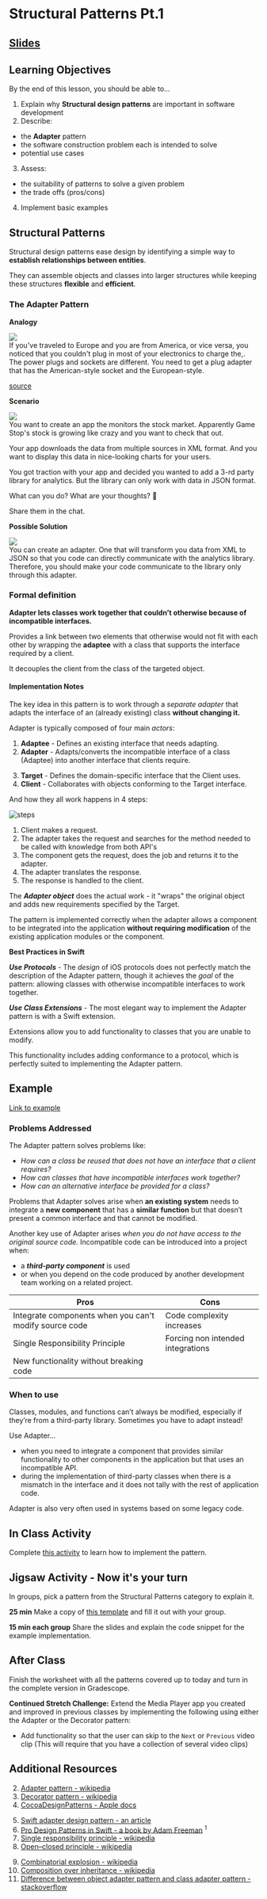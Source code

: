 <!-- Run this slideshow via the following command: -->
<!-- reveal-md README.md -w -->


<!-- .slide: class="header" -->

# Structural Patterns Pt.1

## [Slides](https://make-school-courses.github.io/MOB-2.4-Advanced-Architectural-Patterns-in-iOS/Slides/05-Structural-PatternsPt.1/README.html ':ignore')

<!-- > -->

<!-- INSTRUCTOR:
1) For the quiz in the Initial Exercise:
- the URL is https://docs.google.com/document/d/1kz7OpSDh_S2d7KCbUTeYEOR1M9r6-zgkxDhUGdvaDiY/edit
2) For Activity 1:
- Solution is embedded below Additional Resources
3) for Activity 2:
- Solution is embedded below Additional Resources
-->

<!-- > -->

## Learning Objectives

By the end of this lesson, you should be able to...

1. Explain why **Structural design patterns** are important in software development
2. Describe:
- the **Adapter** pattern
- the software construction problem each is intended to solve
- potential use cases
3. Assess:
- the suitability of patterns to solve a given problem
- the trade offs (pros/cons)
4. Implement basic examples


<!-- Quiz location:
https://docs.google.com/document/d/1kz7OpSDh_S2d7KCbUTeYEOR1M9r6-zgkxDhUGdvaDiY/edit
-->

<!-- Quiz answers:

Question 1: D, C, A, B

Question 2: God Object
https://en.wikipedia.org/wiki/God_object

Question 2:  Weak references
https://en.wikipedia.org/wiki/Lapsed_listener_problem

-->

<!-- > -->

## Structural Patterns

Structural design patterns ease design by identifying a simple way to **establish relationships between entities**.

They can assemble objects and classes into larger structures while keeping these structures **flexible** and **efficient**.

<!--- **Adapter** - Can be used when the wrapper must respect a particular interface and must support polymorphic behavior.
- **Decorator** makes it possible to add or alter behavior of an interface at run-time.
- **Facade** is used when an easier or simpler interface to an underlying object is desired. *(We will learn more about Facade in next lesson.)*
-->

<!-- > -->

### The Adapter Pattern

**Analogy**

<img src="https://refactoring.guru/images/patterns/content/adapter/adapter-comic-1-en-2x.png">

<aside class="notes">
If you've traveled to Europe and you are from America, or vice versa, you noticed that you couldn't plug in most of your electronics to charge the,. The power plugs and sockets are different. You need to get a plug adapter that has the American-style socket and the European-style.
</aside>

[source](https://refactoring.guru/design-patterns/adapter)

<!-- > -->

**Scenario**

<img src="https://refactoring.guru/images/patterns/diagrams/adapter/problem-en-2x.png">

<aside class ="notes">
You want to create an app the monitors the stock market. Apparently Game Stop's stock is growing like crazy and you want to check that out.

Your app downloads the data from multiple sources in XML format. And you want to display this data in nice-looking charts for your users.

You got traction with your app and decided you wanted to add a 3-rd party library for analytics. But the library can only work with data in JSON format.
</aside>

<!-- > -->

What can you do? What are your thoughts?  🤔

Share them in the chat.

<!-- > -->

**Possible Solution**

<img src="https://refactoring.guru/images/patterns/diagrams/adapter/solution-en-2x.png">

<aside class="notes">
You can create an adapter. One that will transform you data from XML to JSON so that you code can directly communicate with the analytics library. Therefore, you should make your code communicate to the library only through this adapter.
</aside>

<!-- > -->

### Formal definition

**Adapter lets classes work together that couldn’t otherwise because of incompatible interfaces.**

Provides a link between two elements that otherwise would not fit with each other by wrapping the **adaptee** with a class that supports the interface required by a client.

It decouples the client from the class of the targeted object.

<!-- > -->

#### Implementation Notes

The key idea in this pattern is to work through a *separate adapter* that adapts the interface of an (already existing) class **without changing it.**

<!-- > -->

Adapter is typically composed of four main *actors*:

1. **Adaptee** - Defines an existing interface that needs adapting.
2. **Adapter** - Adapts/converts the incompatible interface of a class (Adaptee) into another interface that clients require.

<!-- > -->

3. **Target** - Defines the domain-specific interface that the Client uses.  
4. **Client** - Collaborates with objects conforming to the Target interface.

<!-- > -->

And how they all work happens in 4 steps:

![steps](assets/adapterSteps.png)

<!-- v -->

1. Client makes a request.
2. The adapter takes the request and searches for the method needed to be called with knowledge from both API's
3. The component gets the request, does the job and returns it to the adapter.
4. The adapter translates the response.
5. The response is handled to the client.

<!-- > -->

The __*Adapter object*__ does the actual work - it "wraps" the original object and adds new requirements specified by the Target.

The pattern is implemented correctly when the adapter allows a component to be integrated into the application **without requiring modification** of the existing application modules or the component.

<!-- > -->

**Best Practices in Swift**

__*Use Protocols*__ -  The *design* of iOS protocols does not perfectly match the description of the Adapter pattern, though it achieves the *goal* of the pattern: allowing classes with otherwise incompatible interfaces to work together.

<!-- > -->

__*Use Class Extensions*__ - The most elegant way to implement the Adapter pattern is with a Swift extension.

Extensions allow you to add functionality to classes that you are unable to modify.

This functionality includes adding conformance to a protocol, which is perfectly suited to implementing the Adapter pattern.

<!-- > -->

## Example

[Link to example]()

<!-- > -->

### Problems Addressed

The Adapter pattern solves problems like:

- *How can a class be reused that does not have an interface that a client requires?*
- *How can classes that have incompatible interfaces work together?*
- *How can an alternative interface be provided for a class?*

<!-- > -->

Problems that Adapter solves arise when **an existing system** needs to integrate a **new component** that has a **similar function** but that doesn’t present a common interface and that cannot be modified.

<!-- > -->

Another key use of Adapter arises *when you do not have access to the original source code.* Incompatible code can be introduced into a project when:

- a __*third-party component*__ is used
- or when you depend on the code produced by another development team working on a related project.

<!-- > -->

| **Pros** | **Cons**  |
| ----------- | --------- |
| Integrate components when you can't modify source code    | Code complexity increases      |
| Single Responsibility Principle    | Forcing non intended integrations      |
| New functionality without breaking code   |      |

<!-- > -->

### When to use

Classes, modules, and functions can’t always be modified, especially if they’re from a third-party library. Sometimes you have to adapt instead!

<!-- > -->

Use Adapter...

- when you need to integrate a component that provides similar functionality to other components in the application but that uses an incompatible API.
- during the implementation of third-party classes when there is a mismatch in the interface and it does not tally with the rest of application code.

Adapter is also very often used in systems based on some legacy code.

<!-- > -->

## In Class Activity

Complete [this activity](assignments/adapter.md) to learn how to implement the pattern.

<!-- > -->

## Jigsaw Activity - Now it's your turn

In groups, pick a pattern from the Structural Patterns category to explain it.

**25 min** Make a copy of [this template](https://docs.google.com/presentation/d/10oYlj86pBim3ZGBt5PSkJEQjIMuDDBFnwT74j4SJsd0/edit?usp=sharing) and fill it out with your group.

**15 min each group** Share the slides and explain the code snippet for the example implementation.

<!-- > -->

## After Class

Finish the worksheet with all the patterns covered up to today and turn in the complete version in Gradescope.

<!-- > -->

**Continued Stretch Challenge:** Extend the Media Player app you created and improved in previous classes by implementing the following using either the Adapter or the Decorator pattern:

- Add functionality so that the user can skip to the `Next` or `Previous` video clip
(This will require that you have a collection of several video clips)

<!-- > -->

## Additional Resources

2. [Adapter pattern - wikipedia](https://en.wikipedia.org/wiki/Adapter_pattern)
3. [Decorator pattern - wikipedia](https://en.wikipedia.org/wiki/Decorator_pattern)
4. [CocoaDesignPatterns - Apple docs](https://developer.apple.com/library/archive/documentation/Cocoa/Conceptual/CocoaFundamentals/CocoaDesignPatterns/CocoaDesignPatterns.html)

<!-- v -->

5. [Swift adapter design pattern - an article](https://theswiftdev.com/2018/07/30/swift-adapter-design-pattern/)
6. [Pro Design Patterns in Swift - a book by Adam Freeman](https://www.amazon.com/Design-Patterns-Swift-Adam-Freeman/dp/148420395X) <sup>1</sup>
7. [Single responsibility principle - wikipedia](https://en.wikipedia.org/wiki/Single_responsibility_principle)
8. [Open–closed principle - wikipedia](https://en.wikipedia.org/wiki/Open–closed_principle)

<!-- v -->

9. [Combinatorial explosion - wikipedia](https://en.wikipedia.org/wiki/Combinatorial_explosion)
10. [Composition over inheritance - wikipedia](https://en.wikipedia.org/wiki/Composition_over_inheritance)
11. [Difference between object adapter pattern and class adapter pattern - stackoverflow](https://stackoverflow.com/questions/9978477/difference-between-object-adapter-pattern-and-class-adapter-pattern)


<!-- SOLUTION FOR ACTIVITY 1:

import UIKit

// Target protocol 1
protocol Player {
    func play(audioType: String, fileName: String)
}

// Target protocol 2
protocol Pause {
    func pause(fileName: String)
}

// Adaptee 1
class AudioPlayer {
    func playAudio(fileName: String) {
        print("Now Playing: ", fileName)
    }
}

// Adaptee 2
class VideoPlayer {
    func playVideo(fileName: String) {
        print("Now Playing: ", fileName)
    }
}

// Adapter (class)
class MyPlayer: Player {

    let videoPlayer = VideoPlayer()
    let audioPlayer = AudioPlayer()

    func play(audioType: String, fileName: String) {
        if (audioType == ".mp4"){
            videoPlayer.playVideo(fileName: fileName);
        }else if(audioType == ".aac"){
            audioPlayer.playAudio(fileName: fileName);
        }
    }
}

// Adapter (class extension)
extension MyPlayer: Pause {
    func pause(fileName: String) {
        print(fileName, " is now paused...")
    }
}

// Usage
let myPlayer = MyPlayer()
myPlayer.play(audioType: ".aac", fileName: "Titanium.aac")
myPlayer.play(audioType: ".mp4", fileName: "Cat_riding_a_roomba.mp4")


myPlayer.pause(fileName: "Cat_riding_a_roomba.mp4")
-->



<!-- SOLUTION FOR ACTIVITY 2:

import UIKit

// Abstract Core Component
protocol PizzaBase {
    func getPrice() -> Double
}

// Concrete Core Component
class PlainPizza: PizzaBase {

    var myPrice: Double = 1.0

    func getPrice() -> Double {
        return self.myPrice
    }
}

// Concrete Core Component
class Margherita: PizzaBase {

    var price: Double = 6.99

    func getPrice() -> Double {
        return self.price
    }
}

// Concrete Core Component
class Gourmet: PizzaBase {

    var price: Double = 7.49

    func getPrice() -> Double {
        return self.price
    }
}

// Decorator (base) class
class ToppingsDecorator: PizzaBase {

    private let pizza: PizzaBase

    required init(pizzaToDecorate: PizzaBase) {
        self.pizza = pizzaToDecorate
    }

    func getPrice() -> Double {
        return pizza.getPrice()
    }
}

// Decorator class (extended)
class ExtraCheeseTopping: ToppingsDecorator {

    override func getPrice() -> Double {
        return super.getPrice() + 1.0
    }
}

// Decorator class (extended)
class MushroomTopping: ToppingsDecorator {

    override func getPrice() -> Double {
        return super.getPrice() + 1.49
    }
}

// Decorator class (extended)
class JalapenoTopping: ToppingsDecorator {

    override func getPrice() -> Double {
        return super.getPrice() + 1.19
    }
}

/// Client-code for Margherita
//let pizza: PizzaBase = Margherita()
//print("Plain Margherita: ", pizza.getPrice())

/// Client-code for Gourmet
let pizza: PizzaBase = Gourmet()
print("Plain Gourmet: ", pizza.getPrice())

let moreCheese: ExtraCheeseTopping = ExtraCheeseTopping(pizzaToDecorate: pizza)
print("moreCheese: ", moreCheese.getPrice())

let evenMoreCheese: ExtraCheeseTopping = ExtraCheeseTopping(pizzaToDecorate: moreCheese)
print("evenMoreCheese: ", evenMoreCheese.getPrice())

let mushrooms: MushroomTopping = MushroomTopping(pizzaToDecorate: evenMoreCheese)
print("mushrooms: ", mushrooms.getPrice())

let withPeppers: JalapenoTopping = JalapenoTopping(pizzaToDecorate: mushrooms)
print("withPeppers: ", withPeppers.getPrice())


/* OUTPUT:

 1) For Client-code for Margherita, should print:

 Plain Margherita:  6.99
 moreCheese:  7.99
 evenMoreCheese:  8.99
 mushrooms:  10.48
 withPeppers:  11.67

 1) For Client-code for Gourmet, should print:

 Plain Gourmet:  7.49
 moreCheese:  8.49
 evenMoreCheese:  9.49
 mushrooms:  10.98
 withPeppers:  12.17

/*

-->
